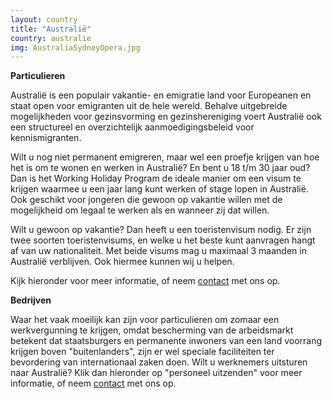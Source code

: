 ```yaml
---
layout: country
title: "Australië"
country: australie
img: AustraliaSydneyOpera.jpg
---
```


<p><strong>Particulieren</strong><br/>

Australië is een populair vakantie- en emigratie land voor Europeanen en staat open voor emigranten uit de hele wereld. Behalve uitgebreide mogelijkheden voor gezinsvorming en gezinshereniging voert Australië ook een structureel en overzichtelijk aanmoedigingsbeleid voor kennismigranten.<br/>
</p>

<p>Wilt u nog niet permanent emigreren, maar wel een proefje krijgen van hoe het is om te wonen en werken in Australië? En bent u 18 t/m 30 jaar oud? Dan is het Working Holiday Program de ideale manier om een visum te krijgen waarmee u een jaar lang kunt werken of stage lopen in Australië. Ook geschikt voor jongeren die gewoon op vakantie willen met de mogelijkheid om legaal te werken als en wanneer zij dat willen.<br/>
</p>

<p>Wilt u gewoon op vakantie? Dan heeft u een toeristenvisum nodig. Er zijn twee soorten toeristenvisums, en welke u het beste kunt aanvragen hangt af van uw nationaliteit. Met beide visums mag u maximaal 3 maanden in Australië verblijven. Ook hiermee kunnen wij u helpen.<br/>
</p>

<p>Kijk hieronder voor meer informatie, of neem <a href="{{ site.baseurl }}/contact">contact</a> met ons op.
<p/>

<p><strong>Bedrijven</strong><br/>

Waar het vaak moeilijk kan zijn voor particulieren om zomaar een werkvergunning te krijgen, omdat bescherming van de arbeidsmarkt betekent dat staatsburgers en permanente inwoners van een land voorrang krijgen boven "buitenlanders", zijn er wel speciale faciliteiten ter bevordering van internationaal zaken doen. Wilt u werknemers uitsturen naar Australië? Klik dan hieronder op "personeel uitzenden" voor meer informatie, of neem <a href="{{ site.baseurl }}/contact">contact</a> met ons op.
